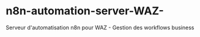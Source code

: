 # n8n-automation-server-WAZ-
 Serveur d'automatisation n8n pour WAZ - Gestion des workflows business
